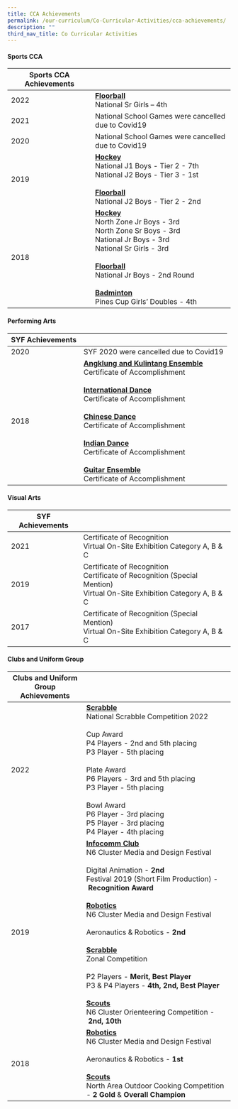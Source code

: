 ```yaml
---
title: CCA Achievements
permalink: /our-curriculum/Co-Curricular-Activities/cca-achievements/
description: ""
third_nav_title: Co Curricular Activities
---
```


#### **Sports CCA**

| Sports CCA Achievements |  |
| -------- | -------- | 
| 2022 | <u><b>Floorball</b></u><br>National Sr Girls – 4th |
| 2021 | National School Games were cancelled due to Covid19 |
| 2020 | National School Games were cancelled due to Covid19 |
| 2019 | <u><b>Hockey</b></u><br>National J1 Boys - Tier 2 - 7th<br>National J2 Boys - Tier 3 - 1st<br><br><u><b>Floorball</b></u><br>National J2 Boys - Tier 2 - 2nd|
| 2018 | <u><b>Hockey</b></u><br>North Zone Jr Boys - 3rd<br>North Zone Sr Boys - 3rd<br>National Jr Boys - 3rd<br>National Sr Girls - 3rd<br><br><u><b>Floorball</b></u><br>National Jr Boys - 2nd Round<br><br><u><b>Badminton</b></u><br>Pines Cup Girls’ Doubles - 4th |

#### **Performing Arts**

| SYF Achievements |  |
| -------- | -------- | 
| 2020 | SYF 2020 were cancelled due to Covid19 |
| 2018 | <u><b>Angklung and Kulintang Ensemble</b></u><br>Certificate of Accomplishment<br><br><u><b>International Dance</b></u><br>Certificate of Accomplishment<br><br><u><b>Chinese Dance</b></u><br>Certificate of Accomplishment<br><br><u><b>Indian Dance</b></u><br>Certificate of Accomplishment<br><br><u><b>Guitar Ensemble</b></u><br>Certificate of Accomplishment |

#### **Visual Arts**

| SYF Achievements |  |
| -------- | -------- | 
| 2021 |Certificate of Recognition<br>Virtual On-Site Exhibition Category A, B & C |
| 2019 |Certificate of Recognition<br>Certificate of Recognition (Special Mention)<br>Virtual On-Site Exhibition Category A, B & C |
| 2017 | Certificate of Recognition (Special Mention)<br>Virtual On-Site Exhibition Category A, B & C |

#### **Clubs and Uniform Group**

| Clubs and Uniform Group<br>Achievements |  |
| -------- | -------- |
| 2022     | <u><b>Scrabble</b></u><br>National Scrabble Competition 2022<br><br>Cup Award<br>P4 Players - 2nd and 5th placing<br>P3 Player - 5th placing<br><br>Plate Award<br>P6 Players - 3rd and 5th placing<br>P3 Player - 5th placing<br><br>Bowl Award<br>P6 Player - 3rd placing<br>P5 Player - 3rd placing<br>P4 Player - 4th placing |
| 2019 | <u><b>Infocomm Club</b></u><br>N6 Cluster Media and Design Festival<br><br>Digital Animation - **2nd**<br>Festival 2019 (Short Film Production) - **Recognition Award**<br><br><u><b>Robotics</b></u><br>N6 Cluster Media and Design Festival<br><br>Aeronautics & Robotics - **2nd**<br><br><u><b>Scrabble</b></u><br>Zonal Competition<br><br>P2 Players - **Merit, Best Player**<br>P3 & P4 Players - **4th, 2nd, Best Player**<br><br><u><b>Scouts</b></u><br>N6 Cluster Orienteering Competition - **2nd, 10th**|
| 2018 | <u><b>Robotics</b></u><br>N6 Cluster Media and Design Festival<br><br>Aeronautics & Robotics - **1st**<br><br><u><b>Scouts</b></u><br>North Area Outdoor Cooking Competition - **2 Gold** & **Overall Champion** |